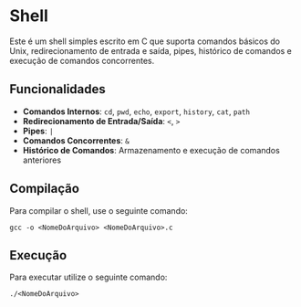 # Shell

Este é um shell simples escrito em C que suporta comandos básicos do Unix, redirecionamento de entrada e saída, pipes, histórico de comandos e execução de comandos concorrentes.

## Funcionalidades
- **Comandos Internos**: `cd`, `pwd`, `echo`, `export`, `history`, `cat`,  `path`
- **Redirecionamento de Entrada/Saída**: `<`, `>`
- **Pipes**: `|`
- **Comandos Concorrentes**: `&`
- **Histórico de Comandos**: Armazenamento e execução de comandos anteriores

## Compilação

Para compilar o shell, use o seguinte comando:
```
gcc -o <NomeDoArquivo> <NomeDoArquivo>.c
````

## Execução

Para executar utilize o seguinte comando:

```
./<NomeDoArquivo>
````
